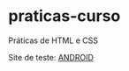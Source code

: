 # praticas-curso
 Práticas de HTML e CSS

 <p>Site de teste: <a href="https://victoralvesmoura.github.io/praticas-curso/desafio/index.html" target="_blank">ANDROID</a></p>
